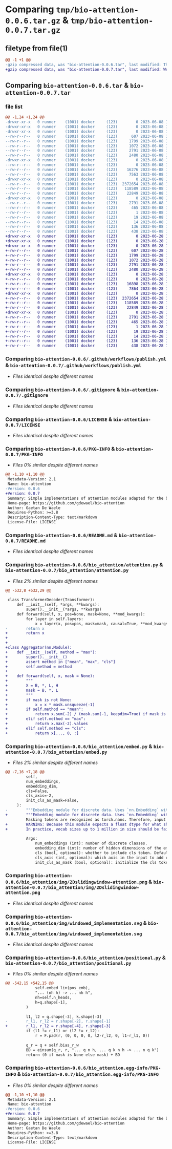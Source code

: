 # Comparing `tmp/bio-attention-0.0.6.tar.gz` & `tmp/bio-attention-0.0.7.tar.gz`

## filetype from file(1)

```diff
@@ -1 +1 @@
-gzip compressed data, was "bio-attention-0.0.6.tar", last modified: Thu Jun  8 11:58:40 2023, max compression
+gzip compressed data, was "bio-attention-0.0.7.tar", last modified: Wed Jun 28 15:12:03 2023, max compression
```

## Comparing `bio-attention-0.0.6.tar` & `bio-attention-0.0.7.tar`

### file list

```diff
@@ -1,24 +1,24 @@
-drwxr-xr-x   0 runner    (1001) docker     (123)        0 2023-06-08 11:58:40.390834 bio-attention-0.0.6/
-drwxr-xr-x   0 runner    (1001) docker     (123)        0 2023-06-08 11:58:40.386834 bio-attention-0.0.6/.github/
-drwxr-xr-x   0 runner    (1001) docker     (123)        0 2023-06-08 11:58:40.386834 bio-attention-0.0.6/.github/workflows/
--rw-r--r--   0 runner    (1001) docker     (123)      607 2023-06-08 11:58:28.000000 bio-attention-0.0.6/.github/workflows/publish.yml
--rw-r--r--   0 runner    (1001) docker     (123)     1799 2023-06-08 11:58:28.000000 bio-attention-0.0.6/.gitignore
--rw-r--r--   0 runner    (1001) docker     (123)     1072 2023-06-08 11:58:28.000000 bio-attention-0.0.6/LICENSE
--rw-r--r--   0 runner    (1001) docker     (123)     2791 2023-06-08 11:58:40.390834 bio-attention-0.0.6/PKG-INFO
--rw-r--r--   0 runner    (1001) docker     (123)     2480 2023-06-08 11:58:28.000000 bio-attention-0.0.6/README.md
-drwxr-xr-x   0 runner    (1001) docker     (123)        0 2023-06-08 11:58:40.386834 bio-attention-0.0.6/bio_attention/
--rw-r--r--   0 runner    (1001) docker     (123)        0 2023-06-08 11:58:28.000000 bio-attention-0.0.6/bio_attention/__init__.py
--rw-r--r--   0 runner    (1001) docker     (123)    16276 2023-06-08 11:58:28.000000 bio-attention-0.0.6/bio_attention/attention.py
--rw-r--r--   0 runner    (1001) docker     (123)     7563 2023-06-08 11:58:28.000000 bio-attention-0.0.6/bio_attention/embed.py
-drwxr-xr-x   0 runner    (1001) docker     (123)        0 2023-06-08 11:58:40.390834 bio-attention-0.0.6/bio_attention/img/
--rw-r--r--   0 runner    (1001) docker     (123)  2372654 2023-06-08 11:58:28.000000 bio-attention-0.0.6/bio_attention/img/2Dslidingwindow-attention.png
--rw-r--r--   0 runner    (1001) docker     (123)   118589 2023-06-08 11:58:28.000000 bio-attention-0.0.6/bio_attention/img/windowed_implementation.svg
--rw-r--r--   0 runner    (1001) docker     (123)    22849 2023-06-08 11:58:28.000000 bio-attention-0.0.6/bio_attention/positional.py
-drwxr-xr-x   0 runner    (1001) docker     (123)        0 2023-06-08 11:58:40.390834 bio-attention-0.0.6/bio_attention.egg-info/
--rw-r--r--   0 runner    (1001) docker     (123)     2791 2023-06-08 11:58:40.000000 bio-attention-0.0.6/bio_attention.egg-info/PKG-INFO
--rw-r--r--   0 runner    (1001) docker     (123)      465 2023-06-08 11:58:40.000000 bio-attention-0.0.6/bio_attention.egg-info/SOURCES.txt
--rw-r--r--   0 runner    (1001) docker     (123)        1 2023-06-08 11:58:40.000000 bio-attention-0.0.6/bio_attention.egg-info/dependency_links.txt
--rw-r--r--   0 runner    (1001) docker     (123)       19 2023-06-08 11:58:40.000000 bio-attention-0.0.6/bio_attention.egg-info/requires.txt
--rw-r--r--   0 runner    (1001) docker     (123)       14 2023-06-08 11:58:40.000000 bio-attention-0.0.6/bio_attention.egg-info/top_level.txt
--rw-r--r--   0 runner    (1001) docker     (123)      136 2023-06-08 11:58:28.000000 bio-attention-0.0.6/pyproject.toml
--rw-r--r--   0 runner    (1001) docker     (123)      438 2023-06-08 11:58:40.390834 bio-attention-0.0.6/setup.cfg
+drwxr-xr-x   0 runner    (1001) docker     (123)        0 2023-06-28 15:12:03.890345 bio-attention-0.0.7/
+drwxr-xr-x   0 runner    (1001) docker     (123)        0 2023-06-28 15:12:03.882345 bio-attention-0.0.7/.github/
+drwxr-xr-x   0 runner    (1001) docker     (123)        0 2023-06-28 15:12:03.886345 bio-attention-0.0.7/.github/workflows/
+-rw-r--r--   0 runner    (1001) docker     (123)      607 2023-06-28 15:11:54.000000 bio-attention-0.0.7/.github/workflows/publish.yml
+-rw-r--r--   0 runner    (1001) docker     (123)     1799 2023-06-28 15:11:54.000000 bio-attention-0.0.7/.gitignore
+-rw-r--r--   0 runner    (1001) docker     (123)     1072 2023-06-28 15:11:54.000000 bio-attention-0.0.7/LICENSE
+-rw-r--r--   0 runner    (1001) docker     (123)     2791 2023-06-28 15:12:03.890345 bio-attention-0.0.7/PKG-INFO
+-rw-r--r--   0 runner    (1001) docker     (123)     2480 2023-06-28 15:11:54.000000 bio-attention-0.0.7/README.md
+drwxr-xr-x   0 runner    (1001) docker     (123)        0 2023-06-28 15:12:03.886345 bio-attention-0.0.7/bio_attention/
+-rw-r--r--   0 runner    (1001) docker     (123)        0 2023-06-28 15:11:54.000000 bio-attention-0.0.7/bio_attention/__init__.py
+-rw-r--r--   0 runner    (1001) docker     (123)    16898 2023-06-28 15:11:54.000000 bio-attention-0.0.7/bio_attention/attention.py
+-rw-r--r--   0 runner    (1001) docker     (123)     7864 2023-06-28 15:11:54.000000 bio-attention-0.0.7/bio_attention/embed.py
+drwxr-xr-x   0 runner    (1001) docker     (123)        0 2023-06-28 15:12:03.890345 bio-attention-0.0.7/bio_attention/img/
+-rw-r--r--   0 runner    (1001) docker     (123)  2372654 2023-06-28 15:11:54.000000 bio-attention-0.0.7/bio_attention/img/2Dslidingwindow-attention.png
+-rw-r--r--   0 runner    (1001) docker     (123)   118589 2023-06-28 15:11:54.000000 bio-attention-0.0.7/bio_attention/img/windowed_implementation.svg
+-rw-r--r--   0 runner    (1001) docker     (123)    22849 2023-06-28 15:11:54.000000 bio-attention-0.0.7/bio_attention/positional.py
+drwxr-xr-x   0 runner    (1001) docker     (123)        0 2023-06-28 15:12:03.886345 bio-attention-0.0.7/bio_attention.egg-info/
+-rw-r--r--   0 runner    (1001) docker     (123)     2791 2023-06-28 15:12:03.000000 bio-attention-0.0.7/bio_attention.egg-info/PKG-INFO
+-rw-r--r--   0 runner    (1001) docker     (123)      465 2023-06-28 15:12:03.000000 bio-attention-0.0.7/bio_attention.egg-info/SOURCES.txt
+-rw-r--r--   0 runner    (1001) docker     (123)        1 2023-06-28 15:12:03.000000 bio-attention-0.0.7/bio_attention.egg-info/dependency_links.txt
+-rw-r--r--   0 runner    (1001) docker     (123)       19 2023-06-28 15:12:03.000000 bio-attention-0.0.7/bio_attention.egg-info/requires.txt
+-rw-r--r--   0 runner    (1001) docker     (123)       14 2023-06-28 15:12:03.000000 bio-attention-0.0.7/bio_attention.egg-info/top_level.txt
+-rw-r--r--   0 runner    (1001) docker     (123)      136 2023-06-28 15:11:54.000000 bio-attention-0.0.7/pyproject.toml
+-rw-r--r--   0 runner    (1001) docker     (123)      438 2023-06-28 15:12:03.890345 bio-attention-0.0.7/setup.cfg
```

### Comparing `bio-attention-0.0.6/.github/workflows/publish.yml` & `bio-attention-0.0.7/.github/workflows/publish.yml`

 * *Files identical despite different names*

### Comparing `bio-attention-0.0.6/.gitignore` & `bio-attention-0.0.7/.gitignore`

 * *Files identical despite different names*

### Comparing `bio-attention-0.0.6/LICENSE` & `bio-attention-0.0.7/LICENSE`

 * *Files identical despite different names*

### Comparing `bio-attention-0.0.6/PKG-INFO` & `bio-attention-0.0.7/PKG-INFO`

 * *Files 0% similar despite different names*

```diff
@@ -1,10 +1,10 @@
 Metadata-Version: 2.1
 Name: bio-attention
-Version: 0.0.6
+Version: 0.0.7
 Summary: Simple implementations of attention modules adapted for the biological data domain
 Home-page: https://github.com/gdewael/bio-attention
 Author: Gaetan De Waele
 Requires-Python: >=3.8
 Description-Content-Type: text/markdown
 License-File: LICENSE
```

### Comparing `bio-attention-0.0.6/README.md` & `bio-attention-0.0.7/README.md`

 * *Files identical despite different names*

### Comparing `bio-attention-0.0.6/bio_attention/attention.py` & `bio-attention-0.0.7/bio_attention/attention.py`

 * *Files 2% similar despite different names*

```diff
@@ -532,8 +532,29 @@
     
 class TransformerDecoder(Transformer):
     def __init__(self, *args, **kwargs):
         super().__init__(*args, **kwargs)
     def forward(self, x, pos=None, mask=None, **mod_kwargs):
         for layer in self.layers:
             x = layer(x, pos=pos, mask=mask, causal=True, **mod_kwargs)
-        return x
+        return x
+
+
+class Aggregator(nn.Module):
+    def __init__(self, method = "max"):
+        super().__init__()
+        assert method in ["mean", "max", "cls"]
+        self.method = method
+
+    def forward(self, x, mask = None):
+        """
+        X = B, *, L, H
+        mask = B, *, L
+        """
+        if mask is not None:
+            x = x * mask.unsqueeze(-1)
+        if self.method == "mean":
+            return x.sum(-2) / (mask.sum(-1, keepdim=True) if mask is not None else x.shape[-2])
+        elif self.method == "max":
+            return x.max(-2).values
+        elif self.method == "cls":
+            return x[..., 0, :]
```

### Comparing `bio-attention-0.0.6/bio_attention/embed.py` & `bio-attention-0.0.7/bio_attention/embed.py`

 * *Files 2% similar despite different names*

```diff
@@ -7,16 +7,18 @@
         self,
         num_embeddings,
         embedding_dim,
         cls=False,
         cls_axis=-2,
         init_cls_as_mask=False,
     ):
-        """Embedding module for discrete data. Uses `nn.Embedding` with added support for masking tokens cls tokens.
+        """Embedding module for discrete data. Uses `nn.Embedding` with added support for masking tokens and cls tokens.
         Masking tokens are recognized as torch.nans. Therefore, input should be float dtype.
+        WARNING: Because this module expects a float dtype for what should be integers, there is a limit to the vocab size you can effectively accurately represent.
+        In practice, vocab sizes up to 1 million in size should be faithfully represented with float32. For float16, expect issues.
 
         Args:
             num_embeddings (int): number of discrete classes.
             embedding_dim (int): number of hidden dimensions of the embeddings
             cls (bool, optional): whether to include cls token. Defaults to True.
             cls_axis (int, optional): which axis in the input to add cls token to. Defaults to -1.
             init_cls_as_mask (bool, optional): initialize the cls token to be equal to the masking token. Defaults to False.
```

### Comparing `bio-attention-0.0.6/bio_attention/img/2Dslidingwindow-attention.png` & `bio-attention-0.0.7/bio_attention/img/2Dslidingwindow-attention.png`

 * *Files identical despite different names*

### Comparing `bio-attention-0.0.6/bio_attention/img/windowed_implementation.svg` & `bio-attention-0.0.7/bio_attention/img/windowed_implementation.svg`

 * *Files identical despite different names*

### Comparing `bio-attention-0.0.6/bio_attention/positional.py` & `bio-attention-0.0.7/bio_attention/positional.py`

 * *Files 0% similar despite different names*

```diff
@@ -542,15 +542,15 @@
             self.embed_lin(pos_emb),
             "... (nh h) -> ... nh h",
             nh=self.n_heads,
             h=q.shape[-1],
         )
 
         l1, l2 = q.shape[-3], k.shape[-3]
-        r_l1, r_l2 = r.shape[-2], r.shape[-1]
+        r_l1, r_l2 = r.shape[-4], r.shape[-3]
         if (l1 != r_l1) or (l2 != r_l2):
             r = F.pad(r, (0, 0, 0, 0, l2-r_l2, 0, l1-r_l1, 0))
 
         q_r = q + self.bias_r_w
         BD = einsum(q_r, r, "... q n h, ... q k n h -> ... n q k")
         return (0 if mask is None else mask) + BD
```

### Comparing `bio-attention-0.0.6/bio_attention.egg-info/PKG-INFO` & `bio-attention-0.0.7/bio_attention.egg-info/PKG-INFO`

 * *Files 0% similar despite different names*

```diff
@@ -1,10 +1,10 @@
 Metadata-Version: 2.1
 Name: bio-attention
-Version: 0.0.6
+Version: 0.0.7
 Summary: Simple implementations of attention modules adapted for the biological data domain
 Home-page: https://github.com/gdewael/bio-attention
 Author: Gaetan De Waele
 Requires-Python: >=3.8
 Description-Content-Type: text/markdown
 License-File: LICENSE
```

